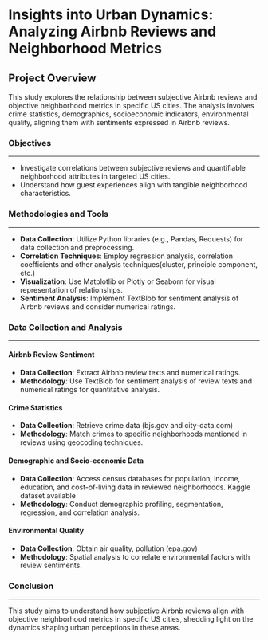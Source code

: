 # Insights into Urban Dynamics: Analyzing Airbnb Reviews and Neighborhood Metrics

## Project Overview

This study explores the relationship between subjective Airbnb reviews and objective neighborhood metrics in specific US cities. The analysis involves crime statistics, demographics, socioeconomic indicators, environmental quality, aligning them with sentiments expressed in Airbnb reviews.

### Objectives
---
- Investigate correlations between subjective reviews and quantifiable neighborhood attributes in targeted US cities.
- Understand how guest experiences align with tangible neighborhood characteristics.

### Methodologies and Tools
---
- **Data Collection**: Utilize Python libraries (e.g., Pandas, Requests) for data collection and preprocessing.
- **Correlation Techniques**: Employ regression analysis, correlation coefficients and other analysis techniques(cluster, principle component, etc.)
- **Visualization**: Use Matplotlib or Plotly or Seaborn for visual representation of relationships.
- **Sentiment Analysis**: Implement TextBlob for sentiment analysis of Airbnb reviews and consider numerical ratings.

### Data Collection and Analysis
---
#### Airbnb Review Sentiment

- **Data Collection**: Extract Airbnb review texts and numerical ratings.
- **Methodology**: Use TextBlob for sentiment analysis of review texts and numerical ratings for quantitative analysis.

#### Crime Statistics

- **Data Collection**: Retrieve crime data (bjs.gov and city-data.com)
- **Methodology**: Match crimes to specific neighborhoods mentioned in reviews using geocoding techniques.

#### Demographic and Socio-economic Data

- **Data Collection**: Access census databases for population, income, education, and cost-of-living data in reviewed neighborhoods. Kaggle dataset available
- **Methodology**: Conduct demographic profiling, segmentation, regression, and correlation analysis.

#### Environmental Quality

- **Data Collection**: Obtain air quality, pollution (epa.gov) 
- **Methodology**: Spatial analysis to correlate environmental factors with review sentiments.


### Conclusion
---
This study aims to understand how subjective Airbnb reviews align with objective neighborhood metrics in specific US cities, shedding light on the dynamics shaping urban perceptions in these areas.
